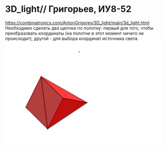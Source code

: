 # 3D_light// Григорьев, ИУ8-52  
https://combinatronics.com/AntonGrigorev/3D_light/main/3d_light.html  
Необходимо сделать два щелчка по полотну: первый для того, чтобы преобразовать координаты (на полотне в этот момент ничего не происходит), другой - для выбора координат источника света  
![Image alt](https://github.com/AntonGrigorev/3D_light/raw/main/3d.png)  
